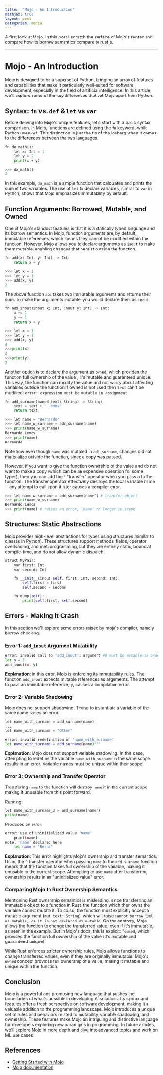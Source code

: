 ```yaml
---
title:  "Mojo - An Introduction"
mathjax: true
layout: post
categories: media
---
```


A first look at Mojo. In this post I scratch the surface of Mojo's syntax and compare how its borrow semantics compare to rust's.

---


# Mojo - An Introduction

Mojo is designed to be a superset of Python, bringing an array of features and capabilities that make it particularly well-suited for software development, especially in the field of artificial intelligence. In this article, we'll explore some of the key differences that set Mojo apart from Python.

## Syntax: `fn` vs. `def` & `let` vs `var`

Before delving into Mojo's unique features, let's start with a basic syntax comparison. In Mojo, functions are defined using the `fn` keyword, while Python uses `def`. This distinction is just the tip of the iceberg when it comes to the differences between the two languages.

```python
fn do_math():
    let x: Int = 1
    let y = 2
    print(x + y)

>>> do_math()
3
```

In this example, `do_math` is a simple function that calculates and prints the sum of two variables. The use of `let` to declare variables, similar to `var` in Python, shows that Mojo emphasizes immutability by default.

## Function Arguments: Borrowed, Mutable, and Owned

One of Mojo's standout features is that it is a statically typed language and its borrow semantics. In Mojo, function arguments are, by default, immutable references, which means they cannot be modified within the function. However, Mojo allows you to declare arguments as `inout` to make them mutable, enabling changes that persist outside the function.

```python
fn add(x: Int, y: Int) -> Int:
    return x + y
    
>>> let x = 1
>>> let y = 1
>>> add(x, y)
2
```

The above function `add` takes two immutable arguments and returns their sum. To make the arguments mutable, you would declare them as `inout`.

```python
fn add_inout(inout x: Int, inout y: Int) -> Int:
    x += 1
    y += 1
    return x + y

>>> let x = 1
>>> let y = 1
>>> add(x, y)
4
>>>print(x)
2
>>>print(y)
2
```

Another option is to declare the argument as `owned`, which provides the function full ownership of the value 
, it's mutable and guaranteed unique.
This way, the function can modify the value and not worry about affecting variables outside the function
If owned is not used then `text` can't be modified: `error: expression must be mutable in assignment`

```python
fn add_surname(owned text: String) -> String:
    text = text + " Lemos"
    return text

>>> let name = "Bernardo"
>>> let name_w_surname = add_surname(name)
>>> print(name_w_surname)
Bernardo Lemos
>>> print(name)
Bernardo
```
Note how even though `name` was mutated in `add_surname`, changes did not materialize outside the function, since a copy was passed.

However, if you want to give the function ownership of the value and do not want to make a copy (which can be an expensive operation for some types), then you can add the ^ "transfer" operator when you  pass a to the function. The transfer operator effectively destroys the local variable name—any attempt to call upon it later causes a compiler error.

```python
>>> let name_w_surname = add_surname(name^) # transfer object
>>> print(name_w_surname)
Bernardo Lemos
>>> print(name) # raises an error, `name` no longer in scope
```

## Structures: Static Abstractions

Mojo provides high-level abstractions for types using structures (similar to classes in Python). These structures support methods, fields, operator overloading, and metaprogramming, but they are entirely static, bound at compile-time, and do not allow dynamic dispatch.

```python
struct MyPair:
    var first: Int
    var second: Int

    fn __init__(inout self, first: Int, second: Int):
        self.first = first
        self.second = second

    fn dump(self):
        print(self.first, self.second)
```



## Errors - Making it Crash

In this section we'll explore some errors raised by mojo's compiler, namely borrow checking.

### Error 1: `add_inout` Argument Mutability

```bash
error: invalid call to 'add_inout': argument #0 must be mutable in order to pass as a by-ref argument
let y = 3
add_inout(x, y)
```

**Explanation**: In this error, Mojo is enforcing its immutability rules. The function `add_inout` expects mutable references as arguments. The attempt to pass an immutable reference, `y`, causes a compilation error.

### Error 2: Variable Shadowing
Mojo does not support shadowing. Trying to instantiate a variable of the same name raises an error.
```python
let name_with_surname = add_surname(name)
...
let name_with_surname = "Other"
```

```bash
error: invalid redefinition of 'name_with_surname'
let name_with_surname = add_surname(name)"""
```

**Explanation**: Mojo does not support variable shadowing. In this case, attempting to redefine the variable `name_with_surname` in the same scope results in an error. Variable names must be unique within their scope.

### Error 3: Ownership and Transfer Operator

Transfering `name` to the function will destroy `name` it in the current scope
making it unusable from this point forward.

Running:
```python
let name_with_surname_3 = add_surname(name^)
print(name)
```

Produces an error:
```bash
error: use of uninitialized value 'name'
    print(name)
note: 'name' declared here
    let name = "Berna"
```

**Explanation**: This error highlights Mojo's ownership and transfer semantics. Using the `^` transfer operator when passing `name` to the `add_surname` function means that the function takes full ownership of the variable, making it unusable in the current scope. Attempting to use `name` after transferring ownership results in an "uninitialized value" error.

### Comparing Mojo to Rust Ownership Semantics

Mentioning Rust ownership semantics is misleading, since transferring an immutable object to a function in Rust, the function which then owns the variable cannot mutate it. To do so, the function must explicitly accept a mutable argument (`mut text: String`),  which will raise `cannot borrow `text` as mutable, as it is not declared as mutable`. On the contrary, Mojo allows the function to change the transferred value, even if it's immutable, as seen in the example. But in Mojo's docs, this is explicit: "`owned`, which provides the function full ownership of the value (it’s mutable and guaranteed unique)

While Rust enforces stricter ownership rules, Mojo allows functions to change transferred values, even if they are originally immutable. Mojo's `owned` concept provides full ownership of a value, making it mutable and unique within the function.

## Conclusion

Mojo is a powerful and promosing new language that pushes the boundaries of what's possible in developing AI solutions. Its syntax and features offer a fresh perspective on software development, making it a valuable addition to the programming landscape.
Mojo introduces a unique set of rules and behaviors related to mutability, variable shadowing, and ownership. These features make Mojo an intriguing and distinctive language for developers exploring new paradigms in programming.
In future articles, we'll explore Mojo in more depth and dive into advanced topics and work on ML use cases.

## References
- [Getting Started with Mojo](https://docs.modular.com/mojo/manual/get-started/)
- [Mojo documentation](https://docs.modular.com/mojo/)